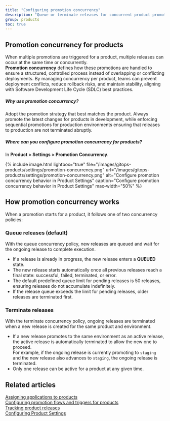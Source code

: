 ```yaml
---
title: "Configuring promotion concurrency"
description: "Queue or terminate releases for concurrent product promotions"
group: products
toc: true
---
```


## Promotion concurrency for products

When multiple promotions are triggered for a product, multiple releases can occur at the same time or concurrently.  
**Promotion concurrency** defines how these promotions are handled to ensure a structured, controlled process instead of overlapping or conflicting deployments.
By managing concurrency per product, teams can prevent deployment conflicts, reduce rollback risks, and maintain stability, aligning with Software Development Life Cycle (SDLC) best practices.




##### Why use promotion concurrency?
Adopt the promotion strategy that best matches the product. Always promote the latest changes for products in development, while enforcing sequential promotions for production environments ensuring that releases to production are not terminated abruptly.

##### Where can you configure promotion concurrency for products? 
In **Product > Settings > Promotion Concurrency**.

{% include
 image.html
 lightbox="true"
 file="/images/gitops-products/settings/promotion-concurrency.png"
 url="/images/gitops-products/settings/promotion-concurrency.png"
 alt="Configure promotion concurrency behavior in Product Settings"
 caption="Configure promotion concurrency behavior in Product Settings"
    max-width="50%"
%} 

## How promotion concurrency works
When a promotion starts for a product, it follows one of two concurrency policies:

### Queue releases (default)
With the queue concurrency policy, new releases are queued and wait for the ongoing release to complete execution.  
* If a release is already in progress, the new release enters a **QUEUED** state.
* The new release starts automatically once all previous releases reach a final state: successful, failed, terminated, or error.
* The default predefined queue limit for pending releases is 50 releases, ensuring releases do not accumulate indefinitely.
* If the release queue exceeds the limit for pending releases, older releases are terminated first.

### Terminate releases
With the terminate concurrency policy, ongoing releases are terminated when a new release is created for the same product and environment.
* If a new release promotes to the same environment as an active release, the active release is automatically terminated to allow the new one to proceed.  
  For example, if the ongoing release is currently promoting to `staging` and the new release also advances to `staging`, the ongoing release is terminated.
* Only one release can be active for a product at any given time.



## Related articles
[Assigning applications to products]({{site.baseurl}}/docs/products/assign-applications/)   
[Configuring promotion flows and triggers for products]({{site.baseurl}}/docs/products/promotion-flow-triggers/)   
[Tracking product releases]({{site.baseurl}}/docs/promotions/releases/)  
[Configuring Product Settings]({{site.baseurl}}/docs/products/configure-product-settings/)  



<!--- ## Example scenarios

### Scenario 1: Standard queued promotion releases (default behavior)
A product has a promotion in progress for version v1.2.0.
A new promotion for version v1.3.0 is triggered while v1.2.0 is still in progress.
The v1.3.0 release enters a PENDING state until v1.2.0 reaches a final status (successful, failed, terminated).
Once v1.2.0 completes, v1.3.0 automatically starts its promotion.

### Scenario 2: Terminating active releases for faster iteration
A promotion for v1.2.0 is currently deploying.
A critical bug fix in v1.3.0 needs to be released immediately.
The user configures concurrency: terminate with policy: promotionFlow, meaning only releases using the same promotion flow are terminated.
The v1.2.0 release stops immediately, and v1.3.0 starts.

Scenario 3: Managing the Queue Size
A team has automated releases that generate a backlog of 60 promotions.
Since the queue limit is 50, the system automatically terminates older releases (FIFO order) to maintain the limit.
The most recent 50 releases remain in the queue, while the 10 oldest ones are removed.
Configuration Options
To control concurrency behavior, users can define settings in their promotion configuration:

-->